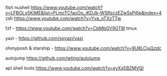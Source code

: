 fish
nushell <https://www.youtube.com/watch?v=LFBOLx5KiME&list=PLmcTCfaoOo_iKDJb-WSIfsczEZwSsPj6p&index=4>
zsh <https://www.youtube.com/watch?v=Yva_nTXzTTw>

fzf - <https://www.youtube.com/watch?v=CbMbGV9GT8I>
tmux

yazi - <https://github.com/sxyazi/yazi>

ohmyposh & starship - <https://www.youtube.com/watch?v=9U8LCjuQzdc>

autojump <https://github.com/wting/autojump>

api shell tools <https://www.youtube.com/watch?v=eyXxEBZMVQI>
